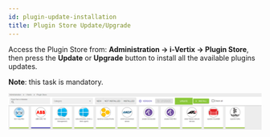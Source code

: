 ```yaml
---
id: plugin-update-installation
title: Plugin Store Update/Upgrade
---
```


Access the Plugin Store from: **Administration -> i-Vertix -> Plugin Store**, then press the **Update** or **Upgrade** button to install all the available plugins updates.

**Note**: this task is mandatory.

![image](../../assets/before-you-start/plugin-store-update.png)